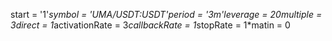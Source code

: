 start = '1'*symbol = 'UMA/USDT:USDT'*period = '3m'*leverage = 20*multiple = 3*direct = 1*activationRate = 3*callbackRate = 1*stopRate = 1*matin = 0

